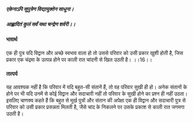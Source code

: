 ##### एकेनाऽपि सुपुत्रेण विद्यायुक्तेन साधुना।
##### आह्लादितं कुलं सर्वं यथा चन्द्रेण शर्वरी।। 

#### भावार्थ

एक ही पुत्र यदि विद्वान और अच्छे स्वभाव वाला हो तो उससे परिवार को उसी प्रकार खुशी होती है, जिस प्रकार एक चंद्रमा के उत्पन्न होने पर काली रात चांदनी से खिल उठती है। ।।16।।

#### तात्पर्य

यह आवश्यक नहीं है कि परिवार में यदि बहुत-सी संतानें हैं, तो वह परिवार सुखी ही हो। अनेक संतानों के होने पर भी यदि उनमें से कोई विद्वान और सदाचारी नहीं तो परिवार के सुखी होने का प्रश्न ही नहीं उठता। इसलिए चाणक्य कहते हैं कि बहुत से मूर्ख पुत्रों और संतान की अपेक्षा एक ही विद्वान और सदाचारी पुत्र से परिवार को उसी प्रकार प्रसन्नता मिलती है, जैसे चांद के निकलने पर उसके प्रकाश से काली रात जगमगा उठती है।